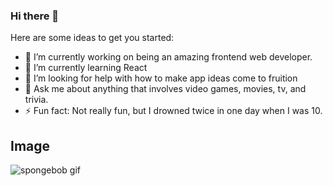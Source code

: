### Hi there 👋



Here are some ideas to get you started:

- 🔭 I’m currently working on being an amazing frontend web developer. 
- 🌱 I’m currently learning React 
- 🤔 I’m looking for help with how to make app ideas come to fruition 
- 💬 Ask me about anything that involves video games, movies, tv, and trivia. 
- ⚡ Fun fact: Not really fun, but I drowned twice in one day when I was 10. 



## Image

![spongebob gif](https://media1.giphy.com/media/3o6wNIV9FP28JIleyk/giphy.gif)
